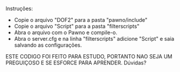 Instruções:
- Copie o arquivo "DOF2" para a pasta "pawno/include"
- Copie o arquivo "Script" para a pasta "filterscripts"
- Abra o arquivo com o Pawno e compile-o.
- Abra o server.cfg e na linha "filterscripts" adicione "Script" e saia salvando as configurações.

ESTE CODIGO FOI FEITO PARA ESTUDO, PORTANTO NAO SEJA UM PREGUIÇOSO E SE ESFORCE PARA APRENDER.
Dúvidas? 

